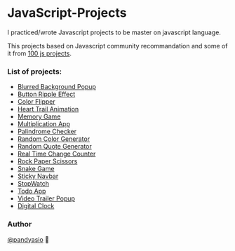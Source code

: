 # JavaScript-Projects

I practiced/wrote Javascript projects to be master on javascript language.

This projects based on Javascript community recommandation and some of it from [100 js projects](https://www.100jsprojects.com/).

### List of projects:

- [Blurred Background Popup](https://github.com/pandyasio/JavaScript-Projects/tree/main/Blurred-Background-Popup)
- [Button Ripple Effect](https://github.com/pandyasio/JavaScript-Projects/tree/main/Button-Ripple-Effect)
- [Color Flipper](https://github.com/pandyasio/JavaScript-Projects/tree/main/Color-Flipper)
- [Heart Trail Animation](https://github.com/pandyasio/JavaScript-Projects/tree/main/Heart-Trail-animation)
- [Memory Game](https://github.com/pandyasio/JavaScript-Projects/tree/main/Memory-Game)
- [Multiplication App](https://github.com/pandyasio/JavaScript-Projects/tree/main/Multiplication-app)
- [Palindrome Checker](https://github.com/pandyasio/JavaScript-Projects/tree/main/Palindrome-Checker)
- [Random Color Generator](https://github.com/pandyasio/JavaScript-Projects/tree/main/Random-Color-Generator)
- [Random Quote Generator](https://github.com/pandyasio/JavaScript-Projects/tree/main/Random-Quote-Generator)
- [Real Time Change Counter](https://github.com/pandyasio/JavaScript-Projects/tree/main/Real-Time-Character-Counter)
- [Rock Paper Scissors](https://github.com/pandyasio/JavaScript-Projects/tree/main/Rock-Paper-Scissors)
- [Snake Game](https://github.com/pandyasio/JavaScript-Projects/tree/main/Snake-Game)
- [Sticky Navbar](https://github.com/pandyasio/JavaScript-Projects/tree/main/Sticky-Navbar)
- [StopWatch](https://github.com/pandyasio/JavaScript-Projects/tree/main/StopWatch)
- [Todo App](https://github.com/pandyasio/JavaScript-Projects/tree/main/Todo-App)
- [Video Trailer Popup](https://github.com/pandyasio/JavaScript-Projects/tree/main/Video-Trailer-Popup)
- [Digital Clock](https://github.com/pandyasio/JavaScript-Projects/tree/main/digital-clock)

### Author

[@pandyasio](https://github.com/pandyasio) 🚀
